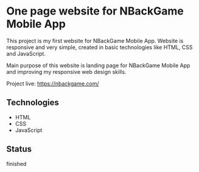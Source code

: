 # One page website for NBackGame Mobile App

This project is my first website for NBackGame Mobile App. Website is responsive and very simple, created in basic technologies like HTML, CSS and JavaScript. 

Main purpose of this website is landing page for NBackGame Mobile App and improving my responsive web design skills. 

Project live: https://nbackgame.com/

## Technologies
* HTML 
* CSS
* JavaScript

## Status
finished

